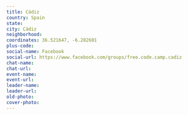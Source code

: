 ```yaml
---
title: Cádiz
country: Spain
state: 
city: Cádiz
neighborhood: 
coordinates: 36.521647, -6.282601
plus-code:
social-name: Facebook
social-url: https://www.facebook.com/groups/free.code.camp.cadiz
chat-name:
chat-url:
event-name:
event-url:
leader-name:
leader-url:
old-photo: 
cover-photo:
---
```

